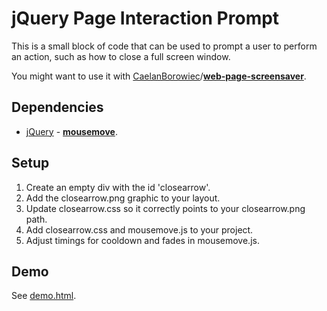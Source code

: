 # jQuery Page Interaction Prompt

This is a small block of code that can be used to prompt a user to perform an action, such as how to close a full screen window.

You might want to use it with [CaelanBorowiec](https://github.com/CaelanBorowiec)/**[web-page-screensaver](https://github.com/CaelanBorowiec/web-page-screensaver)**.

##  Dependencies

 - [jQuery](https://jquery.com/download/) - **[mousemove](https://api.jquery.com/mousemove/)**.

## Setup

 1. Create an empty div with the id 'closearrow'.
 2. Add the closearrow.png graphic to your layout.
 3. Update closearrow.css so it correctly points to your closearrow.png path.
 4. Add closearrow.css and mousemove.js to your project.
 5. Adjust timings for cooldown and fades in mousemove.js.

## Demo

See [demo.html](http://htmlpreview.github.io/?https://github.com/CaelanBorowiec/jQuery-Page-Interaction-Prompt/blob/master/demo.html).
